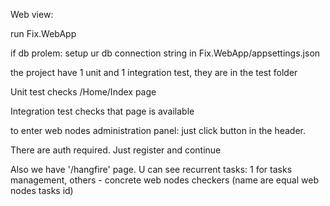 
Web view:

run Fix.WebApp

if db prolem: setup ur db connection string in Fix.WebApp/appsettings.json

the project have 1 unit and 1 integration test, they are in the test folder

Unit test checks /Home/Index page

Integration test checks that page is available

to enter web nodes administration panel: just click button in the header.

There are auth required. Just register and continue

Also we have '/hangfire' page. U can see recurrent tasks: 1 for tasks management, others - concrete web nodes checkers (name are equal web nodes tasks id)
